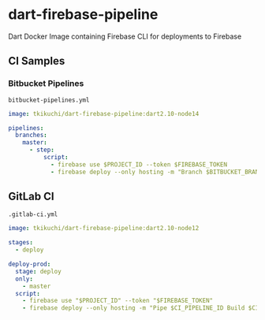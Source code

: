 # dart-firebase-pipeline
Dart Docker Image containing Firebase CLI for deployments to Firebase

## CI Samples

### Bitbucket Pipelines

`bitbucket-pipelines.yml`

```yaml
image: tkikuchi/dart-firebase-pipeline:dart2.10-node14

pipelines:
  branches:
    master:
      - step:
          script:
            - firebase use $PROJECT_ID --token $FIREBASE_TOKEN
            - firebase deploy --only hosting -m "Branch $BITBUCKET_BRANCH Build $BITBUCKET_BUILD_NUMBER" --token $FIREBASE_TOKEN
```

## GitLab CI

`.gitlab-ci.yml`

```yaml
image: tkikuchi/dart-firebase-pipeline:dart2.10-node12

stages:
  - deploy

deploy-prod:
  stage: deploy
  only:
    - master
  script:
    - firebase use "$PROJECT_ID" --token "$FIREBASE_TOKEN"
    - firebase deploy --only hosting -m "Pipe $CI_PIPELINE_ID Build $CI_BUILD_ID" --token "$FIREBASE_TOKEN"
```


